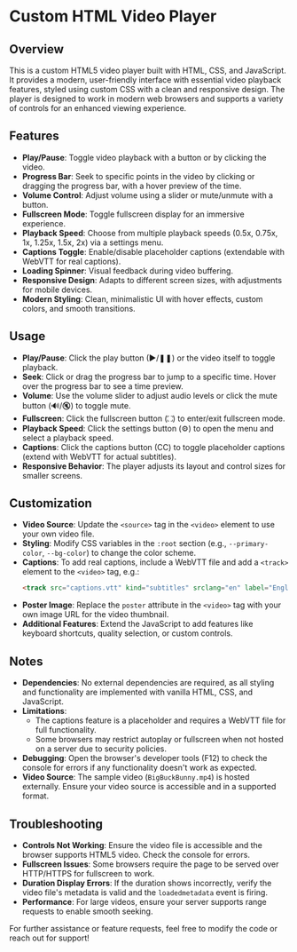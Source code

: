 # Custom HTML Video Player     

## Overview
This is a custom HTML5 video player built with HTML, CSS, and JavaScript. It provides a modern, user-friendly interface with essential video playback features, styled using custom CSS with a clean and responsive design. The player is designed to work in modern web browsers and supports a variety of controls for an enhanced viewing experience.

## Features
- **Play/Pause**: Toggle video playback with a button or by clicking the video.
- **Progress Bar**: Seek to specific points in the video by clicking or dragging the progress bar, with a hover preview of the time.
- **Volume Control**: Adjust volume using a slider or mute/unmute with a button.
- **Fullscreen Mode**: Toggle fullscreen display for an immersive experience.
- **Playback Speed**: Choose from multiple playback speeds (0.5x, 0.75x, 1x, 1.25x, 1.5x, 2x) via a settings menu.
- **Captions Toggle**: Enable/disable placeholder captions (extendable with WebVTT for real captions).
- **Loading Spinner**: Visual feedback during video buffering.
- **Responsive Design**: Adapts to different screen sizes, with adjustments for mobile devices.
- **Modern Styling**: Clean, minimalistic UI with hover effects, custom colors, and smooth transitions.

## Usage
- **Play/Pause**: Click the play button (▶/❚❚) or the video itself to toggle playback.
- **Seek**: Click or drag the progress bar to jump to a specific time. Hover over the progress bar to see a time preview.
- **Volume**: Use the volume slider to adjust audio levels or click the mute button (🔊/🔇) to toggle mute.
- **Fullscreen**: Click the fullscreen button (⛶) to enter/exit fullscreen mode.
- **Playback Speed**: Click the settings button (⚙️) to open the menu and select a playback speed.
- **Captions**: Click the captions button (CC) to toggle placeholder captions (extend with WebVTT for actual subtitles).
- **Responsive Behavior**: The player adjusts its layout and control sizes for smaller screens.

## Customization
- **Video Source**: Update the `<source>` tag in the `<video>` element to use your own video file.
- **Styling**: Modify CSS variables in the `:root` section (e.g., `--primary-color`, `--bg-color`) to change the color scheme.
- **Captions**: To add real captions, include a WebVTT file and add a `<track>` element to the `<video>` tag, e.g.:
  ```html
  <track src="captions.vtt" kind="subtitles" srclang="en" label="English">
  ```
- **Poster Image**: Replace the `poster` attribute in the `<video>` tag with your own image URL for the video thumbnail.
- **Additional Features**: Extend the JavaScript to add features like keyboard shortcuts, quality selection, or custom controls.

## Notes
- **Dependencies**: No external dependencies are required, as all styling and functionality are implemented with vanilla HTML, CSS, and JavaScript.
- **Limitations**:
  - The captions feature is a placeholder and requires a WebVTT file for full functionality.
  - Some browsers may restrict autoplay or fullscreen when not hosted on a server due to security policies.
- **Debugging**: Open the browser's developer tools (F12) to check the console for errors if any functionality doesn't work as expected.
- **Video Source**: The sample video (`BigBuckBunny.mp4`) is hosted externally. Ensure your video source is accessible and in a supported format.

## Troubleshooting
- **Controls Not Working**: Ensure the video file is accessible and the browser supports HTML5 video. Check the console for errors.
- **Fullscreen Issues**: Some browsers require the page to be served over HTTP/HTTPS for fullscreen to work.
- **Duration Display Errors**: If the duration shows incorrectly, verify the video file's metadata is valid and the `loadedmetadata` event is firing.
- **Performance**: For large videos, ensure your server supports range requests to enable smooth seeking.

For further assistance or feature requests, feel free to modify the code or reach out for support!
